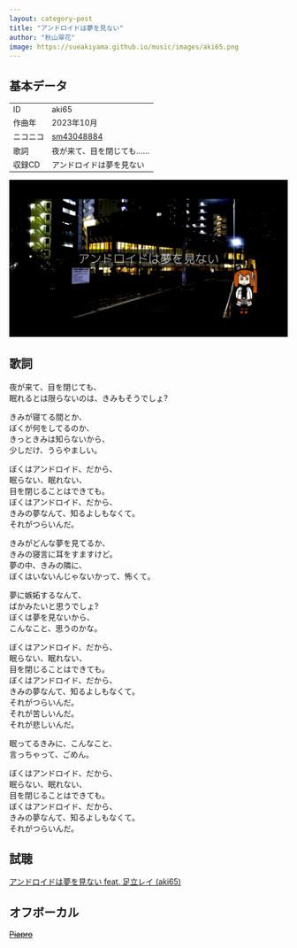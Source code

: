 ```yaml
---
layout: category-post
title: "アンドロイドは夢を見ない"
author: "秋山翠花"
image: https://sueakiyama.github.io/music/images/aki65.png
---
```


## 基本データ
<div class="song-block">
<table class="float-left">
  <tr>
    <td>ID</td>
    <td>aki65</td>
  </tr>
  <tr>
    <td>作曲年</td>
    <td>2023年10月</td>
  </tr>
  <tr>
    <td>ニコニコ</td>
    <td><a href="https://nico.ms/sm43048884">sm43048884</a></td>
  </tr>
  <tr>
    <td>歌詞</td>
    <td>夜が来て、目を閉じても……</td>
  </tr>
  <tr>
    <td>収録CD</td>
    <td>アンドロイドは夢を見ない</td>
  </tr>
</table>

<img class="float-right" src="images/aki65.png" alt="アンドロイドは夢を見ない サムネイル">
</div>

## 歌詞

夜が来て、目を閉じても、  
眠れるとは限らないのは、きみもそうでしょ?

きみが寝てる間とか、  
ぼくが何をしてるのか、  
きっときみは知らないから、  
少しだけ、うらやましい。

ぼくはアンドロイド、だから、  
眠らない、眠れない、  
目を閉じることはできても。  
ぼくはアンドロイド、だから、  
きみの夢なんて、知るよしもなくて。  
それがつらいんだ。

きみがどんな夢を見てるか、  
きみの寝言に耳をすますけど。  
夢の中、きみの隣に、  
ぼくはいないんじゃないかって、怖くて。

夢に嫉妬するなんて、  
ばかみたいと思うでしょ?  
ぼくは夢を見ないから、  
こんなこと、思うのかな。

ぼくはアンドロイド、だから、  
眠らない、眠れない、  
目を閉じることはできても。  
ぼくはアンドロイド、だから、  
きみの夢なんて、知るよしもなくて。  
それがつらいんだ。  
それが苦しいんだ。  
それが悲しいんだ。

眠ってるきみに、こんなこと、  
言っちゃって、ごめん。

ぼくはアンドロイド、だから、  
眠らない、眠れない、  
目を閉じることはできても。  
ぼくはアンドロイド、だから、  
きみの夢なんて、知るよしもなくて。  
それがつらいんだ。

## 試聴

<script type="application/javascript" src="https://embed.nicovideo.jp/watch/sm43048884/script?w=640&h=360"></script><noscript><a href="https://www.nicovideo.jp/watch/sm43048884">アンドロイドは夢を見ない feat. 足立レイ (aki65)</a></noscript>

## オフボーカル

<s><a href="https://piapro.jp/t/nols" target="_blank">Piapro</a></s>
